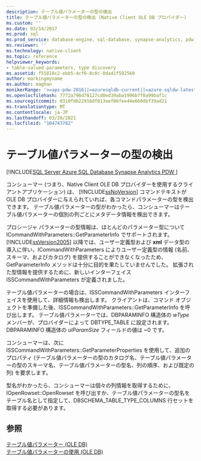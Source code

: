 ```yaml
---
description: テーブル値パラメーターの型の検出
title: テーブル値パラメーターの型の検出 (Native Client OLE DB プロバイダー)
ms.custom: ''
ms.date: 03/14/2017
ms.prod: sql
ms.prod_service: database-engine, sql-database, synapse-analytics, pdw
ms.reviewer: ''
ms.technology: native-client
ms.topic: reference
helpviewer_keywords:
- table-valued parameters, type discovery
ms.assetid: f55818c2-ebb5-4cf6-8c0c-0da41f592560
author: markingmyname
ms.author: maghan
monikerRange: '>=aps-pdw-2016||=azuresqldb-current||=azure-sqldw-latest||>=sql-server-2016||>=sql-server-linux-2017||=azuresqldb-mi-current'
ms.openlocfilehash: 7772a796d78127cd0ed39aba1996b7f0a99baf1c
ms.sourcegitcommit: 0310fdb22916df013eef86fee44e660dbf39ad21
ms.translationtype: MT
ms.contentlocale: ja-JP
ms.lasthandoff: 03/20/2021
ms.locfileid: "104743782"
---
```

# <a name="table-valued-parameter-type-discovery"></a>テーブル値パラメーターの型の検出
[!INCLUDE[SQL Server Azure SQL Database Synapse Analytics PDW ](../../includes/applies-to-version/sql-asdb-asdbmi-asa-pdw.md)]

  コンシューマー (つまり、Native Client OLE DB プロバイダーを使用するクライアントアプリケーション) は、 [!INCLUDE[ssNoVersion](../../includes/ssnoversion-md.md)] コマンドテキストが OLE DB プロバイダーに与えられていれば、各コマンドパラメーターの型を検出できます。 テーブル値パラメーターの型がわかったら、コンシューマーはテーブル値パラメーターの個別の列ごとにメタデータ情報を検出できます。  
  
 プロシージャ パラメーターの型情報は、ほとんどのパラメーター型について ICommandWithParameters::GetParameterInfo でサポートされます。 [!INCLUDE[ssVersion2005](../../includes/ssversion2005-md.md)] 以降では、ユーザー定義型および **xml** データ型の導入に伴い、ICommandWithParameters によりユーザー定義型の情報 (名前、スキーマ、およびカタログ) を提供することができなくなったため、GetParameterInfo メソッドは十分に目的を果たしていませんでした。 拡張された型情報を提供するために、新しいインターフェイス ISSCommandWithParameters が定義されました。  
  
 テーブル値パラメーターの場合は、ISSCommandWithParameters インターフェイスを使用して、詳細情報も検出します。 クライアントは、コマンド オブジェクトを準備した後、ISSCommandWithParameters::GetParameterInfo を呼び出します。 テーブル値パラメーターでは、DBPARAMINFO 構造体の *wType* メンバーが、プロバイダーによって DBTYPE_TABLE に設定されます。 DBPARAMINFO 構造体の *ulParamSize* フィールドの値は ~0 です。  
  
 コンシューマーは、次に ISSCommandWithParameters::GetParameterProperties を使用して、追加のプロパティ (テーブル値パラメーターの型のカタログ名、テーブル値パラメーターの型のスキーマ名、テーブル値パラメーターの型名、列の順序、および既定の列) を要求します。  
  
 型名がわかったら、コンシューマーは個々の列情報を取得するために、IOpenRowset::OpenRowset を呼び出すか、テーブル値パラメーターの型名をテーブル名として指定して、DBSCHEMA_TABLE_TYPE_COLUMNS 行セットを取得する必要があります。  
  
## <a name="see-also"></a>参照  
 [テーブル値パラメーター &#40;OLE DB&#41;](../../relational-databases/native-client-ole-db-table-valued-parameters/table-valued-parameters-ole-db.md)   
 [テーブル値パラメーターの使用 &#40;OLE DB&#41;](../../relational-databases/native-client-ole-db-how-to/use-table-valued-parameters-ole-db.md)  
  
  

